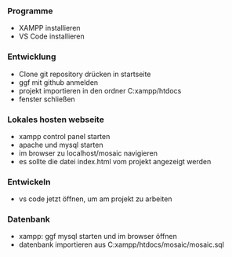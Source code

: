 
### Programme
- XAMPP installieren
- VS Code installieren

### Entwicklung
- Clone git repository drücken in startseite
- ggf mit github anmelden
- projekt importieren in den ordner C:xampp/htdocs
- fenster schließen

### Lokales hosten webseite
- xampp control panel starten
- apache und mysql starten
- im browser zu localhost/mosaic navigieren
- es sollte die datei index.html vom projekt angezeigt werden

### Entwickeln
- vs code jetzt öffnen, um am projekt zu arbeiten

### Datenbank
- xampp: ggf mysql starten und im browser öffnen
- datenbank importieren aus C:xampp/htdocs/mosaic/mosaic.sql
